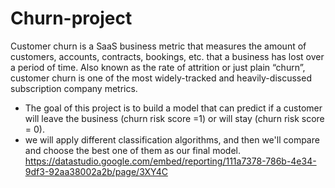 # Churn-project
Customer churn is a SaaS business metric that measures the amount of customers, accounts, contracts, bookings, etc. that a business has lost over a period of time. Also known as the rate of attrition or just plain “churn”, customer churn is one of the most widely-tracked and heavily-discussed subscription company metrics. 

* The goal of this project is to build a model that can predict if a customer will leave the business (churn risk score =1) or will stay (churn risk score = 0).
* we will apply different classification algorithms, and then we'll compare and choose the best one of them as our final model.
https://datastudio.google.com/embed/reporting/111a7378-786b-4e34-9df3-92aa38002a2b/page/3XY4C

